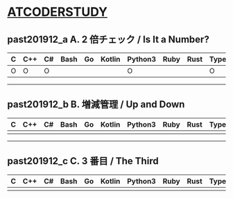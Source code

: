 # [ATCODERSTUDY](https://atcoder-tags.herokuapp.com/tag_search/Easy)

## past201912_a	A. 2 倍チェック / Is It a Number?
|C  |C++|C# |Bash|Go |Kotlin|Python3|Ruby|Rust|Typescript|
|---|---|---|----|---|------|-------|----|----|----------|
|O  |O  |O  |    |   |      |O      |    |    |O         |
---

## past201912_b    B. 増減管理 / Up and Down　　
|C  |C++|C# |Bash|Go |Kotlin|Python3|Ruby|Rust|Typescript|
|---|---|---|----|---|------|-------|----|----|----------|
|||||||||||
---

## past201912_c    C. 3 番目 / The Third　　
|C  |C++|C# |Bash|Go |Kotlin|Python3|Ruby|Rust|Typescript|
|---|---|---|----|---|------|-------|----|----|----------|
|||||||||||
